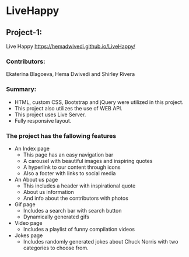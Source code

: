# LiveHappy

## Project-1:
Live Happy
https://hemadwivedi.github.io/LiveHappy/

### Contributors:
Ekaterina Blagoeva, Hema Dwivedi and Shirley Rivera

### Summary: 
* HTML, custom CSS, Bootstrap and jQuery were utilized in this project.
* This project also utilizes the use of WEB API.
* This project uses Live Server.
* Fully responsive layout.


### The project has the fallowing features
* An Index page
    * This page has an easy navigation bar
    * A carousel with beautiful images and inspiring quotes
    * A hyperlink to our content through icons 
    * Also a footer with links to social media
* An About us page
    * This includes a header with inspirational quote
    * About us information
    * And info about the contributors with photos
* Gif page
    * Includes a search bar with search button
    * Dynamically generated gifs 
* Video page
    * Includes a playlist of funny compilation videos
* Jokes page 
    * Includes randomly generated jokes about Chuck Norris with two categories to choose from.


